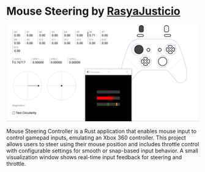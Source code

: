 # Mouse Steering by [RasyaJusticio](https://github.com/RasyaJusticio)

![Demo Of Mouse Steering](/assets//demo.gif)

Mouse Steering Controller is a Rust application that enables mouse input to control gamepad inputs, emulating an Xbox 360 controller. This project allows users to steer using their mouse position and includes throttle control with configurable settings for smooth or snap-based input behavior. A small visualization window shows real-time input feedback for steering and throttle.